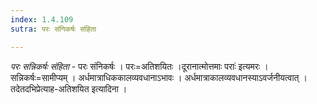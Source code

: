```yaml
---
index: 1.4.109
sutra: परः संनिकर्षः संहिता

---
```

_परः सन्निकर्षः संहिता_ - परः संनिकर्षः । परः=अतिशयितः ।दूरानात्मोत्तमाः पराः॑ इत्यमरः । सन्निकर्षः=सामीप्यम् । अर्धमात्राधिककालव्यवधानाऽभावः । अर्धमात्राकालव्यवधानस्याऽवर्जनीयत्वात् । तदेतदभिप्रेत्याह-अतिशयित इत्यादिना ।